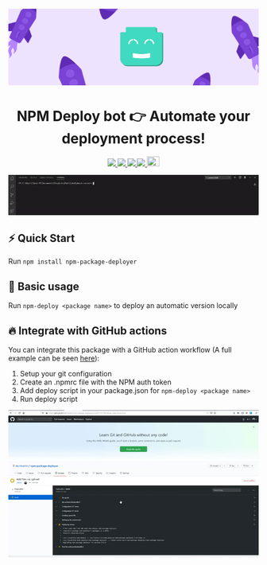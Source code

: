 <p align='center'><a href='https://github.com/danitseitlin/npm-package-deployer'><img src='.github/resources/cover-photo.png' /></a></p>
<h1 align='center'>NPM Deploy bot <g-emoji class='g-emoji' alias='point_right' fallback-src='https://github.githubassets.com/images/icons/emoji/unicode/1f449.png'>👉</g-emoji> Automate your deployment process!</h1>
<p align='center'>
  <a href='https://github.com/danitseitlin/npm-package-deployer/blob/master/LICENSE'>
    <img src='https://img.shields.io/badge/license-BSD%203%20Clause-blue.svg' target='_blank' />
  </a>
  <a href='https://npmjs.org/package/npm-package-deployer'>
    <img src='http://img.shields.io/npm/v/npm-package-deployer.svg?style=flat' target='_blank' />
  </a>
  <a href='https://npmjs.org/package/npm-package-deployer' style='width:25px;height:20px;'>
    <img src='https://img.shields.io/npm/dm/npm-package-deployer.svg?color=blue' target='_blank' />
  </a>
  <a href='https://npmjs.org/package/npm-package-deployer' style='width:25px;height:20px;'>
    <img src='https://img.shields.io/bitbucket/issues/danitseitlin/npm-package-deployer' target='_blank' />
  </a>
  <a href='https://dev.to/danitseitlin/simple-deploybot-npm-package-494f'>
    <img src='https://cdn4.iconfinder.com/data/icons/logos-and-brands-1/512/84_Dev_logo_logos-512.png' width='25' height='20' target='_blank' />
  </a>
</p>

<p align='center'><img src='.github/resources/cli.gif'/></p>

## :zap: Quick Start
Run `npm install npm-package-deployer`
## :clap: Basic usage
Run `npm-deploy <package name>` to deploy an automatic version locally

## :fire: Integrate with GitHub actions
You can integrate this package with a GitHub action workflow (A full example can be seen [here](https://github.com/danitseitlin/dmock-server/blob/master/.github/workflows/auto-deployer.yml)):
1. Setup your git configuration
2. Create an .npmrc file with the NPM auth token
3. Add deploy script in your package.json for `npm-deploy <package name>`
4. Run deploy script

<p align='center'><img src='.github/resources/deploybot.gif'/></p>

